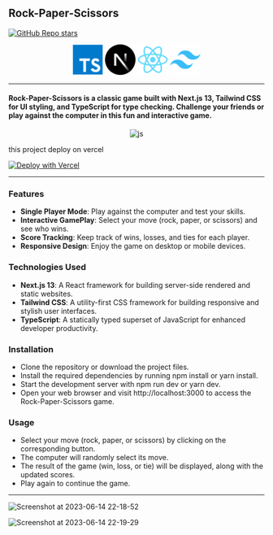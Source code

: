 ## Rock-Paper-Scissors
[![GitHub Repo stars](https://img.shields.io/github/stars/mamad-1999/Rock-paper-scissor?style=social)](https://github.com/mamad-1999/Rock-paper-scissor)


<div align="center">
  <img width="60px" hight="60px" src="https://github.com/devicons/devicon/blob/master/icons/typescript/typescript-original.svg" alt="icon" />
  <img width="60px" hight="60px" src="https://github.com/devicons/devicon/blob/master/icons/nextjs/nextjs-original.svg"           alt="icon" />
  <img width="60px" hight="60px" src="https://github.com/devicons/devicon/blob/master/icons/react/react-original.svg" alt="icon" />
    <img width="60px" hight="60px" src="https://github.com/devicons/devicon/blob/master/icons/tailwindcss/tailwindcss-original.svg" alt="icon" />
</div>

----

#### Rock-Paper-Scissors is a classic game built with Next.js 13, Tailwind CSS for UI styling, and TypeScript for type checking. Challenge your friends or play against the computer in this fun and interactive game.

<p align="center">
  <img width="300px" hight="300px" src="https://github.com/mamad-1999/Rock-paper-scissor/assets/91375726/8344135d-452c-4085-b81c-0f0d72ee1362" alt="js" />
</p>

this project deploy on vercel 


[![Deploy with Vercel](https://vercel.com/button)](https://rock-paper-scissor-jade-pi.vercel.app/)

---
### Features

- **Single Player Mode**: Play against the computer and test your skills.
- **Interactive GamePlay**: Select your move (rock, paper, or scissors) and see who wins.
- **Score Tracking**: Keep track of wins, losses, and ties for each player.
- **Responsive Design**: Enjoy the game on desktop or mobile devices.

### Technologies Used

- **Next.js 13**: A React framework for building server-side rendered and static websites.
- **Tailwind CSS**: A utility-first CSS framework for building responsive and stylish user interfaces.
- **TypeScript**: A statically typed superset of JavaScript for enhanced developer productivity.

### Installation

- Clone the repository or download the project files.
- Install the required dependencies by running npm install or yarn install.
- Start the development server with npm run dev or yarn dev.
- Open your web browser and visit http://localhost:3000 to access the Rock-Paper-Scissors game.

### Usage

- Select your move (rock, paper, or scissors) by clicking on the corresponding button.
- The computer will randomly select its move.
- The result of the game (win, loss, or tie) will be displayed, along with the updated scores.
- Play again to continue the game.

----
![Screenshot at 2023-06-14 22-18-52](https://github.com/mamad-1999/Rock-paper-scissor/assets/91375726/5571c6e7-45bb-48d6-b125-d8b25ec4298c)

![Screenshot at 2023-06-14 22-19-29](https://github.com/mamad-1999/Rock-paper-scissor/assets/91375726/4807c911-7614-4869-a9d0-b04e58f66783)



